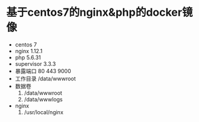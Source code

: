 # 基于centos7的nginx&php的docker镜像
- centos 7
- nginx  1.12.1
- php 5.6.31
- supervisor 3.3.3
- 暴露端口 80 443 9000
- 工作目录 /data/wwwroot
- 数据卷 
  1. /data/wwwroot
  2. /data/wwwlogs
- nginx
  1. /usr/local/nginx
	
